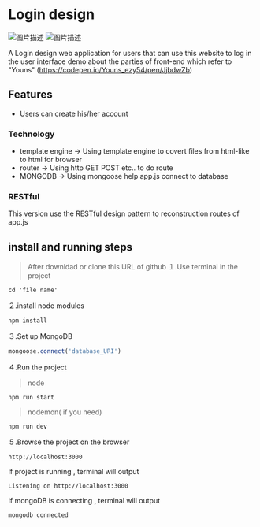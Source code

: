 # Login design

![图片描述](https://img.onl/5Xjbyq)
![图片描述](https://img.onl/UlAASz)

A Login design web application for users that can use this website to log in the user interface demo
about the parties of front-end which refer to "Youns" (https://codepen.io/Youns_ezy54/pen/JjbdwZb) 
## Features
- Users can create his/her account 

### Technology
- template engine -> Using template engine to covert files from html-like to html for browser
- router -> Using http GET POST etc.. to do route
- MONGODB -> Using mongoose  help app.js connect to database

### RESTful 
This version use the RESTful design pattern to reconstruction routes of app.js

## **install and running steps**

> After downldad or clone this URL of github
１.Use terminal in the project

```properties
cd 'file name'
```

２.install node modules

```properties
npm install
```

３.Set up MongoDB

```js
mongoose.connect('database_URI')
```
４.Run the project
> node
```properties
npm run start
```
> nodemon( if you need)
```properties
npm run dev
```

５.Browse the project on the browser

```
http://localhost:3000
```

If project is running , terminal will output
```
Listening on http://localhost:3000
```
If mongoDB is connecting , terminal will output 
```
mongodb connected
```
